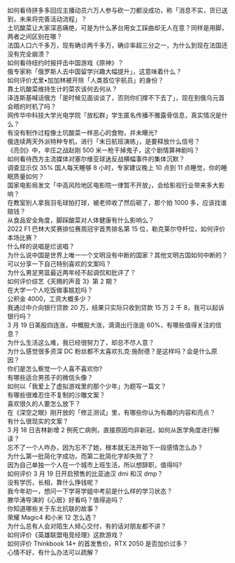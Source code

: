 如何看待拼多多回应主播动员六万人参与砍一刀都没成功，称「消息不实，货已送到，未来将完善活动流程」？  
土坑酸菜让大家深恶痛绝，可是为什么茅台用女工踩曲却无人在意？同样是用脚，两者之间区别在哪？  
法国人口六千多万，现有确诊两千多万，确诊率超三分之一，为什么到现在法国还没有完全崩溃？  
如何看待纽约时报抨击中国游戏《原神》？  
俄专家称「俄罗斯人去中国留学兴趣大幅提升」，这意味着什么？  
如何评价尤里•加加林被开除「人类首位宇航员」的身份？  
靠土坑酸菜维持生计的菜农该何去何从？  
泽连斯基喊话俄方「是时候见面谈谈了，否则你们撑不下去了」，现在到俄乌元首会晤的时机了吗？  
网传华中科技大学光电学院「放松群」学生匿名传播不雅露骨信息，真实情况是什么？  
有没有制作过程像土坑酸菜一样恶心的食物，并未曝光?  
俄连续两天外派特种专机，进行「末日航班演练」，是要释放什么信号？  
《亮剑》中，辛庄之战赵刚 500 米一枪干掉鬼子，这个剧情算神剧吗？  
如何看待西方主流媒体对塞尔维亚球迷反战横幅事件的集体沉默？  
调查显示仅 35% 国人每天睡够 8 小时，专家建议晚上 10 点到 11 点睡觉，你的睡眠质量如何？  
国家电影局发文「中高风险地区电影院一律暂不开放」，会给影视行业带来多大影响？  
在教室别人拿我羽毛球拍打球，被老师收了然后砸了，那个拍 1000 多，应该找谁赔钱？  
从食品安全角度，脚踩酸菜对人体健康有什么影响么？  
2022 F1 巴林大奖赛排位赛周冠宇首秀排名第 15 位，勒克莱尔夺杆位，如何评价本场比赛？  
什么样的说唱是烂说唱？  
为什么说中国是世界上唯一一个文明没有中断的国家？其他文明古国如何中断的？  
可以分享一下自己特别喜欢的文案吗？  
为什么男足男篮最近两年经不起调侃和批评了？  
如何评价综艺《天赐的声音 3》第 2 期？  
在大学一个人吃饭做事尴尬吗？  
公积金 4000，工资大概多少？  
我通过中介向银行贷款 20 万，结果只实际只收到贷款 15 万 2 千 8，我可以起诉银行吗？  
3 月 19 日美股四连涨，中概股大涨，滴滴出行涨逾 60%，有哪些值得关注的信息？  
为什么生活这么难，我已经很努力了，却总不尽人意？  
为什么感觉很多资深 DC 粉丝都不太喜欢扎克·施耐德？是这样吗？会是什么原因？  
你们是怎么察觉一个人喜不喜欢你?  
有哪些适合男孩子的微信头像？  
如何以「我爱上了虚拟游戏里的那个少年」为题写一篇文？  
有哪些很难忍住不复制的沙雕文案？  
喜欢很久的人要怎么放下？  
在《深空之眼》刚开放的「修正测试」里，有哪些你认为有趣的内容和亮点？  
有什么很现实的文案？  
3 月 18 日吉林新增 2 例死亡病例，直接原因均非新冠，如何从医学角度进行解读？  
忘不了一个人咋办，因为忘不了她，根本就无法开始下一段感情怎么办？  
为什么第一批简化字成功，而第二批简化字却失败了？  
因为自己单独一个人在一个城市上班生活，所以想辞职，值得吗?  
如何评价 3 月 19 日开启预售的比亚迪汉 dmi 和汉 dmp？  
没有学历，长相，靠什么挣钱呢？  
我今年初一，想问一下学哥学姐中考前是什么样的学习状态？  
滕华涛导演的《心居》好看吗？值得追吗？  
你知道哪些关于东北抗联的故事？  
荣耀 Magic4 和小米 12 怎么选？  
为什么总有人会对陌生人倾心交付，有的话对朋友都不讲？  
如何评价《英雄联盟电竞经理》这款游戏？  
如何评价 Thinkbook 14+ 的首发售价，RTX 2050 是否加价过多？  
心情不好，有什么办法可以疏解？  
